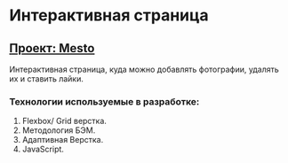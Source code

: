 # Интерактивная страница

## [Проект: Mesto](https://irinana22.github.io/mesto/)

Интерактивная страница, куда можно добавлять фотографии, удалять их и ставить лайки.

### Технологии используемые в разработке:
1. Flexbox/ Grid верстка.
2. Методология БЭМ.
3. Адаптивная Верстка.
4. JavaScript.


